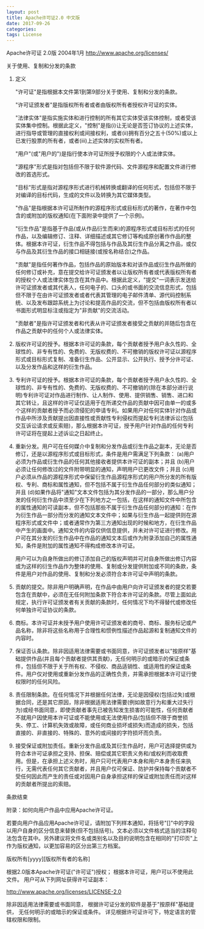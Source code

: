 ```yaml
---
layout: post
title: Apache许可证2.0 中文版
date: 2017-09-26
categories: 
tags: License
---
```


Apache许可证
2.0版 2004年1月
http://www.apache.org/licenses/

关于使用、复制和分发的条款

1. 定义

      "许可证"是指根据本文件第1到第9部分关于使用、复制和分发的条款。

      "许可证颁发者"是指版权所有者或者由版权所有者授权许可证的实体。

      "法律实体"是指实施实体和进行控制的所有其它实体受该实体控制，或者受该实体集中控制。根据此定义，"控制"是指(i)让无论是否签订协议的上述实体，进行指导或管理的直接权利或间接权利，或者(ii)拥有百分之五十(50%)或以上已发行股票的所有者，或者(iii)上述实体的实权所有者。

      "用户"(或"用户的")是指行使本许可证所授予权限的个人或法律实体。

      "源程序"形式是指对包括但不限于软件源代码、文件源程序和配置文件进行修改的首选形式。

      "目标"形式是指对源程序形式进行机械转换或翻译的任何形式，包括但不限于对编译的目标代码，生成的文件以及转换为其它媒体类型。

      "作品"是指根据本许可证所制作的源程序形式或目标形式的著作，在著作中包含的或附加的版权通知(在下面附录中提供了一个示例)。

      "衍生作品"是指基于作品(或从作品衍生而来)的源程序形式或目标形式的任何作品，以及编辑修订、注释、详细描述或其它修订等构成原创著作作品的整体。根据本许可证，衍生作品不得包括与作品及其衍生作品分离之作品，或仅与作品及其衍生作品的接口相链接(或按名称结合)之作品。

      "贡献"是指任何著作作品，包括作品的原始版本和对该作品或衍生作品所做的任何修订或补充，意在提交给许可证颁发者以让版权所有者或代表版权所有者的授权个人或法律实体包含在其作品中。根据此定义，"提交"一词表示发送给许可证颁发者或其代表人，任何电子的、口头的或书面的交流信息形式，包括但不限于在由许可证颁发者或者代表其管理的电子邮件清单、源代码控制系统、以及发布跟踪系统上为讨论和提高作品的交流，但不包括由版权所有者以书面形式明显标注或指定为"非贡献"的交流活动。

      "贡献者"是指许可证颁发者和代表从许可证颁发者接受之贡献的并随后包含在作品之贡献中的任何个人或法律实体。

2. 版权许可证的授予。根据本许可证的条款，每个贡献者授予用户永久性的、全球性的、非专有性的、免费的、无版权费的、不可撤销的版权许可证以源程序形式或目标形式复制、准备衍生作品、公开显示、公开执行、授予分许可证、以及分发作品和这样的衍生作品。

3. 专利许可证的授予。根据本许可证的条款，每个贡献者授予用户永久性的、全球性的、非专有性的、免费的、无版权费的、不可撤销的(除在本部分进行说明)专利许可证对作品进行制作、让人制作、使用、提供销售、销售、进口和其它转让，且这样的许可证仅适用于在所递交作品的贡献中因可由单一的或多个这样的贡献者授予而必须侵犯的申请专利。如果用户对任何实体针对作品或作品中所涉及贡献提出因直接性或贡献性专利侵权而提起专利法律诉讼(包括交互诉讼请求或反索赔)，那么根据本许可证，授予用户针对作品的任何专利许可证将在提起上述诉讼之日起终止。

4. 重新分发。用户可在任何媒介中复制和分发作品或衍生作品之副本，无论是否修订，还是以源程序形式或目标形式，条件是用户需满足下列条款：
      (a)用户必须为作品或衍生作品的任何其他接收者提供本许可证的副本；并且
      (b)用户必须让任何修改过的文件附带明显的通知，声明用户已更改文件；并且
      (c)用户必须从作品的源程序形式中保留衍生作品源程序形式的用户所分发的所有版权、专利、商标和属性通知，但不包括不属于衍生作品任何部分的类似通知；并且
      (d)如果作品将"通知"文本文件包括为其分发作品的一部分，那么用户分发的任何衍生作品中须至少在下列地方之一包括，在这样的通知文件中所包含的属性通知的可读副本，但不包括那些不属于衍生作品任何部分的通知：在作为衍生作品一部分而分发的通知文本文件中；如果与衍生作品一起提供则在源程序形式或文件中；或者通常作为第三方通知出现的时候和地方，在衍生作品中产生的画面中。通知文件的内容仅供信息提供，并未对许可证进行修改。用户可在其分发的衍生作品中在作品的通知文本后或作为附录添加自己的属性通知，条件是附加的属性通知不得构成修改本许可证。

      用户可以为自身所做出的修订添加自己的版权声明并可对自身所做出修订内容或为这样的衍生作品作为整体的使用、复制或分发提供附加或不同的条款，条件是用户对作品的使用、复制和分发必须符合本许可证中声明的条款。

5. 贡献的提交。除非用户明确声明，在作品中由用户向许可证颁发者的提交若要包含在贡献中，必须在无任何附加条款下符合本许可证的条款。尽管上面如此规定，执行许可证颁发者有关贡献的条款时，任何情况下均不得替代或修改任何单独许可证协议的条款。

6. 商标。本许可证并未授予用户使用许可证颁发者的商号、商标、服务标记或产品名称，除非将这些名称用于合理性和惯例性描述作品起源和复制通知文件的内容时。

7. 保证否认条款。除非因适用法律需要或书面同意，许可证颁发者以"按原样"基础提供作品(并且每个贡献者提供其贡献)，无任何明示的或暗示的保证或条件，包括但不限于关于所有权、不侵权、商品适销性、或适用性的保证或条件。用户仅对使用或重新分发作品的正确性负责，并需承担根据本许可证行使权限时的任何风险。

8. 责任限制条款。在任何情况下并根据任何法律，无论是因侵权(包括过失)或根据合同，还是其它原因，除非根据适用法律需要(例如故意行为和重大过失行为)或经书面同意，即使贡献者事先已被告知发生损害的可能性，任何贡献者不就用户因使用本许可证或不能使用或无法使用作品(包括但不限于商誉损失、停工、计算机失效或故障，或任何商业损坏或损失)而造成的损失，包括直接的、非直接的、特殊的、意外的或间接的字符损坏而负责。

9. 接受保证或附加责任。重新分发作品或及其衍生作品时，用户可选择提供或为符合本许可证承担之支持、担保、赔偿或其它职责义务和/或权利而收取费用。但是，在承担上述义务时，用户只可代表用户本身和用户本身责任来执行，无需代表任何其它贡献者，并且用户仅可保证、防护并保持每个贡献者不受任何因此而产生的责任或对因用户自身承担这样的保证或附加责任而对这样的贡献者所提出的索赔。

条款结束

附录：如何向用户作品中应用Apache许可证。

若要向用户作品应用Apache许可证，请附加下列样本通知，将括号"[]"中的字段以用户自身的区分信息来替换(但不包括括号)。文本必须以文件格式适当的注释句法包含在其中。另外建议将文件名或类别名以及目的说明包含在相同的"打印页"上作为版权通知，以更加容易的区分出第三方档案。

版权所有[yyyy][版权所有者的名称]

根据2.0版本Apache许可证("许可证")授权；
根据本许可证，用户可以不使用此文件。
用户可从下列网址获得许可证副本：

http://www.apache.org/licenses/LICENSE-2.0

除非因适用法律需要或书面同意，
根据许可证分发的软件是基于"按原样"基础提供，
无任何明示的或暗示的保证或条件。
详见根据许可证许可下，特定语言的管辖权限和限制。